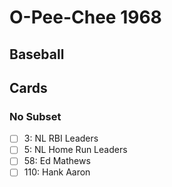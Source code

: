 # O-Pee-Chee 1968 
## Baseball

## Cards

### No Subset
- [ ] 3: NL RBI Leaders<br>
- [ ] 5: NL Home Run Leaders<br>
- [ ] 58: Ed Mathews<br>
- [ ] 110: Hank Aaron<br>
